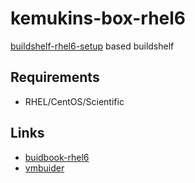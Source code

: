 kemukins-box-rhel6
==================

[buildshelf-rhel6-setup](https://github.com/hansode/buildshelf-rhel6-setup) based buildshelf

Requirements
------------

+ RHEL/CentOS/Scientific

Links
-----

+ [buidbook-rhel6](https://github.com/hansode/buildbook-rhel6)
+ [vmbuider](https://github.com/hansode/vmbuilder)
